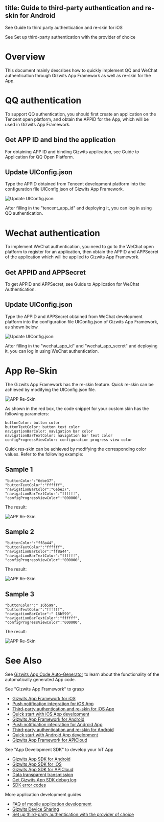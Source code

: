 title: Guide to third-party authentication and re-skin for Android
---

See Guide to third party authentication and re-skin for iOS

See Set up third-party authentication with the provider of choice

# Overview 

This document mainly describes how to quickly implement QQ and WeChat authentication through Gizwits App Framework as well as re-skin for the App.

# QQ authentication

To support QQ authentication, you should first create an application on the Tencent open platform, and obtain the APPID for the App, which will be used in Gizwits App Framework. 

## Get APP ID and bind the application

For obtaining APP ID and binding Gizwits application, see Guide to Application for QQ Open Platform.

## Update UIConfig.json

Type the APPID obtained from Tencent development platform into the configuration file UIConfig.json of Gizwits App Framework.

![Update UIConfig.json](../../../assets/en-us/AppDev/AppFrame/android/change/11.png)

After filling in the "tencent_app_id" and deploying it, you can log in using QQ authentication.

# Wechat authentication

To implement WeChat authentication, you need to go to the WeChat open platform to register for an application, then obtain the APPID and APPSecret of the application which will be applied to Gizwits App Framework.

## Get APPID and APPSecret

To get APPID and APPSecret, see Guide to Application for WeChat Authentication.

## Update UIConfig.json

Type the APPID and APPSecret obtained from WeChat development platform into the configuration file UIConfig.json of Gizwits App Framework, as shown below.

![Update UIConfig.json](../../../assets/en-us/AppDev/AppFrame/android/change/12.png)

After filling in the "wechat_app_id" and "wechat_app_secret" and deploying it, you can log in using WeChat authentication.

# App Re-Skin

The Gizwits App Framework has the re-skin feature. Quick re-skin can be achieved by modifying the UIConfig.json file.

![APP Re-Skin](../../../assets/en-us/AppDev/AppFrame/android/change/13.png)
 
As shown in the red box, the code snippet for your custom skin has the following parameters:

```
buttonColor: button color
buttonTextColor: button text color
navigationBarColor: navigation bar color
navigationBarTextColor: navigation bar text color
configProgressViewColor: configuration progress view color
```

Quick res-skin can be achieved by modifying the corresponding color values. Refer to the following example:

## Sample 1

```
"buttonColor":"6ebe37",
"buttonTextColor":"ffffff",
"navigationBarColor":"6ebe37",
"navigationBarTextColor":"ffffff",
"configProgressViewColor":"000000",
```

The result:

![APP Re-Skin](../../../assets/en-us/AppDev/AppFrame/android/change/14.png)
 
## Sample 2

```
"buttonColor":"ff8a44",
"buttonTextColor":"ffffff",
"navigationBarColor":"ff8a44",
"navigationBarTextColor":"ffffff",
"configProgressViewColor":"000000",
```

The result:

![APP Re-Skin](../../../assets/en-us/AppDev/AppFrame/android/change/15.png)
 
## Sample 3

```
"buttonColor":" 16b599",
"buttonTextColor":"ffffff",
"navigationBarColor":" 16b599",
"navigationBarTextColor":"ffffff",
"configProgressViewColor":"000000",
```

The result:

![APP Re-Skin](../../../assets/en-us/AppDev/AppFrame/android/change/16.png)

# See Also

See [Gizwits App Code Auto-Generator](../UserManual/AppCodeAutoGenerator.md) to learn about the functionality of the automatically generated App code.

See "Gizwits App Framework" to grasp

* [Gizwits App Framework for iOS](../AppDev/iOSFramework.md)
* [Push notification integration for iOS App](../AppDev/iOSPushNotification.md)
* [Third-party authentication and re-skin for iOS App](../AppDev/iOSAuthReSkin.md)
* [Quick start with iOS App development](../quickstart/iOSDevQuickStart.md)
* [Gizwits App Framework for Android](../AppDev/AndroidFramework.md)
* [Push notification integration for Android App](../AppDev/AndroidPushNotification.md)
* [Third-party authentication and re-skin for Android](../AppDev/AndroidAuthReSkin.md)
* [Quick start with Android App development](../quickstart/AndroidDevQuickStart.md)
* [Gizwits App Framework for APICloud](../AppDev/APICloudFramework.md)

See "App Development SDK" to develop your IoT App

* [Gizwits App SDK for Android](../AppDev/AndroidSDKA2.md)
* [Gizwits App SDK for iOS](../AppDev/iOSSDKA2.md)
* [Gizwits App SDK for APICloud](../AppDev/APICloudSDK.md)
* [Data transparent transmission](../AppDev/TransparentTransmission.md)
* [Get Gizwits App SDK debug log](../AppDev/SDKLogCapture.md)
* [SDK error codes](../AppDev/SDKErrorCodes.md)

More application development guides

* [FAQ of mobile application development](../AppDev/AppDevFAQ.md)
* [Gizwits Device Sharing](../cloud/DeviceSharing.md)
* [Set up third-party authentication with the provider of choice](../AppDev/ThirdpartyAuth.md)
